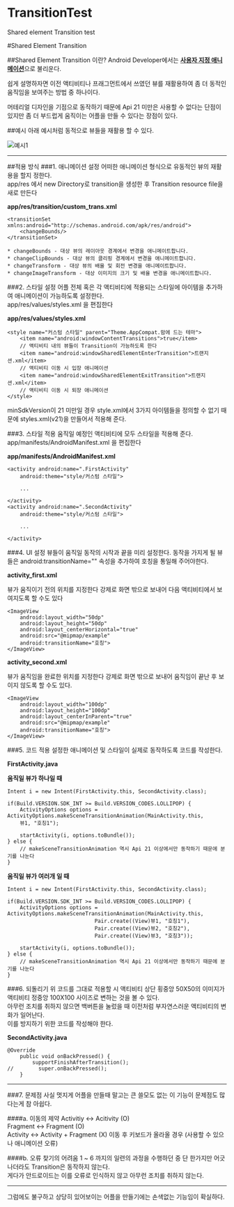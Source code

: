 # TransitionTest
Shared element Transition test

#Shared Element Transition

##Shared Element Transition 이란?
Android Developer에서는 [**사용자 지정 애니메이션**](https://developer.android.com/training/material/animations.html?hl=ko)으로 불리운다.

쉽게 설명하자면 이전 액티비티나 프래그먼트에서 쓰였던 뷰를 재활용하여 좀 더 동적인 움직임을 보여주는 방법 중 하나이다.

머테리얼 디자인을 기점으로 동작하기 때문에 Api 21 미만은 사용할 수 없다는 단점이 있지만 좀 더 부드럽게 움직이는 어플을 만들 수 있다는 장점이 있다.

##예시
아래 예시처럼 동적으로 뷰들을 재활용 할 수 있다.

![예시1](https://i.stack.imgur.com/qvkGp.gif)

---
##적용 방식
###1. 애니메이션 설정
어떠한 애니메이션 형식으로 유동적인 뷰의 재활용을 할지 정한다.  
app/res 에서 new Directory로 transition을 생성한 후 Transition resource file을 새로 만든다

**app/res/transition/custom_trans.xml**

```
<transitionSet xmlns:android="http://schemas.android.com/apk/res/android">
	<changeBounds/>
</transitionSet>	
	
* changeBounds - 대상 뷰의 레이아웃 경계에서 변경을 애니메이트합니다.
* changeClipBounds - 대상 뷰의 클리핑 경계에서 변경을 애니메이트합니다.
* changeTransform - 대상 뷰의 배율 및 회전 변경을 애니메이트합니다.
* changeImageTransform - 대상 이미지의 크기 및 배율 변경을 애니메이트합니다.
```

###2. 스타일 설정
어플 전체 혹은 각 액티비티에 적용되는 스타일에 아이템을 추가하여 애니메이션이 가능하도록 설정한다.  
app/res/values/styles.xml 을 편집한다

**app/res/values/styles.xml**

```
<style name="커스텀 스타일" parent="Theme.AppCompat.맘에 드는 테마">
	<item name="android:windowContentTransitions">true</item>
	// 액티비티 내의 뷰들이 Transition이 가능하도록 한다
	<item name="android:windowSharedElementEnterTransition">트랜지션.xml</item>
	// 액티비티 이동 시 입장 애니메이션
	<item name="android:windowSharedElementExitTransition">트랜지션.xml</item>
	// 액티비티 이동 시 퇴장 애니메이션
</style>
```
minSdkVersion이 21 미만일 경우 style.xml에서 3가지 아이템들을 정의할 수 없기 때문에 styles.xml(v21)을 만들어서 적용해 준다.

###3. 스타일 적용
움직일 예정인 액티비티에 모두 스타일을 적용해 준다.  
app/manifests/AndroidManifest.xml 을 편집한다

**app/manifests/AndroidManifest.xml**

```
<activity android:name=".FirstActivity"
	android:theme="style/커스텀 스타일">
	
	...
	
</activity>
<activity android:name=".SecondActivity"
	android:theme="style/커스텀 스타일">
	
	...
	
</activity>
```

###4. UI 설정
뷰들이 움직일 동작의 시작과 끝을 미리 설정한다.
동작을 가지게 될 뷰들은 android:transitionName="" 속성을 추가하여 호칭을 통일해 주어야한다.

**activity_first.xml**

뷰가 움직이기 전의 위치를 지정한다
강제로 화면 밖으로 보내어 다음 액티비티에서 보여지도록 할 수도 있다

```
<ImageView
	android:layout_width="50dp"
	android:layout_height="50dp"
	android:layout_centerHorizontal="true"
	android:src="@mipmap/example"
	android:transitionName="호칭">
</ImageView>
```

**activity_second.xml**

뷰가 움직임을 완료한 위치를 지정한다
강제로 화면 밖으로 보내어 움직임이 끝난 후 보이지 않도록 할 수도 있다.

```
<ImageView
	android:layout_width="100dp"
	android:layout_height="100dp"
	android:layout_centerInParent="true"
	android:src="@mipmap/example"
	android:transitionName="호칭">
</ImageView>
```

###5. 코드 적용
설정한 애니메이션 및 스타일이 실제로 동작하도록 코드를 작성한다.


**FirstActivity.java**

**움직일 뷰가 하나일 때**

```
Intent i = new Intent(FirstActivity.this, SecondActivity.class);

if(Build.VERSION.SDK_INT >= Build.VERSION_CODES.LOLLIPOP) {
	ActivityOptions options = ActivityOptions.makeSceneTransitionAnimation(MainActivity.this,
	뷰1, "호칭1");
	
	startActivity(i, options.toBundle());
} else {
	// makeSceneTransitionAnimation 역시 Api 21 이상에서만 동작하기 때문에 분기를 나눈다
}
```

**움직일 뷰가 여러개 일 때**

```
Intent i = new Intent(FirstActivity.this, SecondActivity.class);

if(Build.VERSION.SDK_INT >= Build.VERSION_CODES.LOLLIPOP) {
	ActivityOptions options = ActivityOptions.makeSceneTransitionAnimation(MainActivity.this,
                            Pair.create((View)뷰1, "호칭1"),
                            Pair.create((View)뷰2, "호칭2"),
                            Pair.create((View)뷰3, "호칭3"));
	
	startActivity(i, options.toBundle());
} else {
	// makeSceneTransitionAnimation 역시 Api 21 이상에서만 동작하기 때문에 분기를 나눈다
}
```

###6. 되돌리기
위 코드를 그대로 적용할 시 액티비티 상단 횡중앙 50X50의 이미지가 액티비티 정중앙 100X100 사이즈로 변하는 것을 볼 수 있다.  
아무런 조치를 취하지 않으면 백버튼을 눌렀을 때 이전처럼 부자연스러운 액티비티의 변화가 일어난다.  
이를 방지하기 위한 코드를 작성해야 한다.

**SecondActivity.java**

```
@Override
	public void onBackPressed() {
		supportFinishAfterTransition();
//        super.onBackPressed();
    }
```

-----

###7. 문제점
사실 멋지게 어플을 만들때 말고는 큰 쓸모도 없는 이 기능이 문제점도 많다는게 참 아쉽다.

####a. 이동의 제약
Activitiy <-> Acitivity (O)  
Fragment <-> Fragment (O)  
Activity <-> Activity + Fragment (X)
이동 후 키보드가 올라올 경우 (사용할 수 있으나 애니메이션 오류)

####b. 오류 찾기의 어려움
1 ~ 6 까지의 일련의 과정을 수행하던 중 단 한가지만 어긋나더라도 Transition은 동작하지 않는다.  
게다가 안드로이드는 이를 오류로 인식하지 않고 아무런 조치를 취하지 않는다.


-----
그럼에도 불구하고 상당히 있어보이는 어플을 만들기에는 손색없는 기능임이 확실하다.
